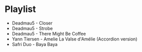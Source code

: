 # Playlist

* Deadmau5 - Closer
* Deadmau5 - Strobe
* Deadmau5 - There Might Be Coffee
* Yann Tiersen - Amelie La Valse d'Amélie (Accordion version)
* Safri Duo - Baya Baya
